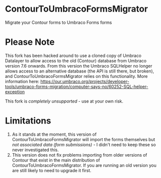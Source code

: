 # ContourToUmbracoFormsMigrator
Migrate your Contour forms to Umbraco Forms forms

# Please Note
This fork has been hacked around to use a cloned copy of Umbraco Datalayer to allow access to the old
(Contour) database from Umbraco version 7.6 onwards. From this version the Umbraco SQLHelper no longer
allows access to an alternative database (the API is still there, but broken), and ContourToUmbracoFormsMigrator
relies on this functionality. More information here: 
https://our.umbraco.org/projects/developer-tools/umbraco-forms-migration/computer-says-no/60252-SQL-helper-exception

This fork is _completely unsupported_ - use at your own risk.

# Limitations
1. As it stands at the moment, this version of ContourToUmbracoFormsMigrator will import the forms themselves but 
_not associated data (form submissions)_ - I didn't need to keep these so never investigated this.
2. This version does not fix problems importing from older versions of Contour that exist in the main
distribution of ContourToUmbracoFormsMigrator. If you are running an old version you are still likely to
need to upgrade it first.
